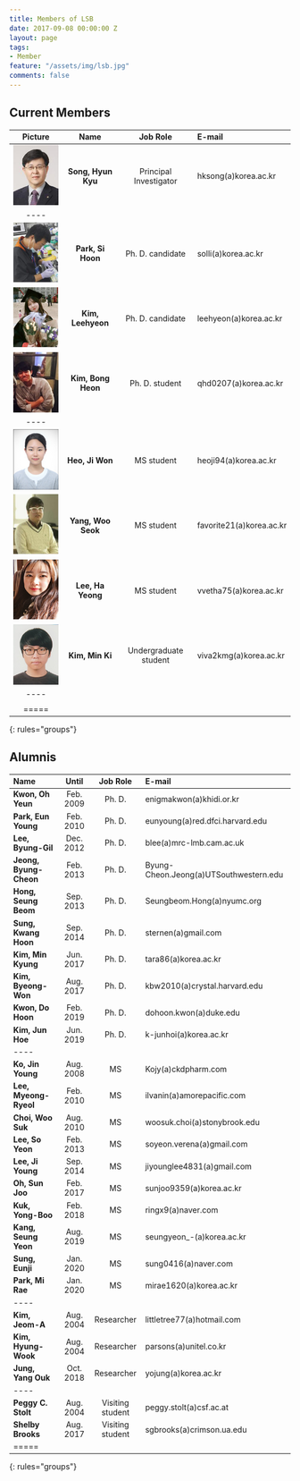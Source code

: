 ```yaml
---
title: Members of LSB
date: 2017-09-08 00:00:00 Z
layout: page
tags:
- Member
feature: "/assets/img/lsb.jpg"
comments: false
---
```


## Current Members

| Picture | Name | Job Role | E-mail |
|:--------:|:-------:|:--------:|:--------|
| ![ex_screenshot](/assets/img/prof.jpg) | __Song, Hyun Kyu__ | Principal Investigator | hksong(a)korea.ac.kr |
|----
| ![ex_screenshot](/assets/img/psh.jpg) | __Park, Si Hoon__ | Ph. D. candidate | solli(a)korea.ac.kr |
| ![ex_screenshot](/assets/img/klh.jpg) | __Kim, Leehyeon__ | Ph. D. candidate | leehyeon(a)korea.ac.kr |
| ![ex_screenshot](/assets/img/kbh.jpg) | __Kim, Bong Heon__ | Ph. D. student | qhd0207(a)korea.ac.kr |
|----
| ![ex_screenshot](/assets/img/hjw.jpg) | __Heo, Ji Won__ | MS student | heoji94(a)korea.ac.kr |
| ![ex_screenshot](/assets/img/yws.jpg) | __Yang, Woo Seok__ | MS student | favorite21(a)korea.ac.kr |
| ![ex_screenshot](/assets/img/lhy.png) | __Lee, Ha Yeong__ | MS student | vvetha75(a)korea.ac.kr |
| ![ex_screenshot](/assets/img/kmk.png) | __Kim, Min Ki__ | Undergraduate student | viva2kmg(a)korea.ac.kr |
|----
| |
|=====
{: rules="groups"}

## Alumnis

| Name | Until | Job Role | E-mail |
|:--------|:-------:|:--------:|:--------|
| __Kwon, Oh Yeun__ | Feb. 2009 | Ph. D. | enigmakwon(a)khidi.or.kr |
| __Park, Eun Young__ | Feb. 2010 | Ph. D. | eunyoung(a)red.dfci.harvard.edu |
| __Lee, Byung-Gil__ | Dec. 2012 | Ph. D. | blee(a)mrc-lmb.cam.ac.uk |
| __Jeong, Byung-Cheon__ | Feb. 2013 | Ph. D. | Byung-Cheon.Jeong(a)UTSouthwestern.edu |
| __Hong, Seung Beom__ | Sep. 2013 | Ph. D. | Seungbeom.Hong(a)nyumc.org |
| __Sung, Kwang Hoon__ | Sep. 2014 | Ph. D. | sternen(a)gmail.com |
| __Kim, Min Kyung__ | Jun. 2017 | Ph. D. | tara86(a)korea.ac.kr |
| __Kim, Byeong-Won__ | Aug. 2017 | Ph. D. | kbw2010(a)crystal.harvard.edu |
| __Kwon, Do Hoon__ | Feb. 2019 | Ph. D. | dohoon.kwon(a)duke.edu |
| __Kim, Jun Hoe__ | Jun. 2019 | Ph. D. | k-junhoi(a)korea.ac.kr |
|----
| __Ko, Jin Young__ | Aug. 2008 | MS | Kojy(a)ckdpharm.com |
| __Lee, Myeong-Ryeol__ | Feb. 2010 | MS | ilvanin(a)amorepacific.com |
| __Choi, Woo Suk__ | Aug. 2010 | MS | woosuk.choi(a)stonybrook.edu |
| __Lee, So Yeon__ | Feb. 2013 | MS | soyeon.verena(a)gmail.com |
| __Lee, Ji Young__ | Sep. 2014 | MS | jiyounglee4831(a)gmail.com |
| __Oh, Sun Joo__ | Feb. 2017 | MS |  sunjoo9359(a)korea.ac.kr |
| __Kuk, Yong-Boo__ | Feb. 2018 | MS | ringx9(a)naver.com |
| __Kang, Seung Yeon__ | Aug. 2019 | MS | seungyeon_-(a)korea.ac.kr |
| __Sung, Eunji__ | Jan. 2020 | MS | sung0416(a)naver.com |
| __Park, Mi Rae__ | Jan. 2020 | MS |  mirae1620(a)korea.ac.kr |
|----
| __Kim, Jeom-A__ | Aug. 2004 | Researcher | littletree77(a)hotmail.com |
| __Kim, Hyung-Wook__ | Aug. 2004 | Researcher | parsons(a)unitel.co.kr |
| __Jung, Yang Ouk__ | Oct. 2018 | Researcher | yojung(a)korea.ac.kr |
|----
| __Peggy C. Stolt__ | Aug. 2004 | Visiting student | peggy.stolt(a)csf.ac.at |
| __Shelby Brooks__ | Aug. 2017 | Visiting student | sgbrooks(a)crimson.ua.edu |
|=====
{: rules="groups"}
